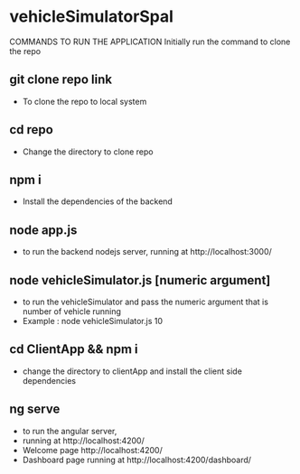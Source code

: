 # vehicleSimulatorSpal

 COMMANDS TO RUN THE APPLICATION
Initially run the command to clone the repo
## git clone repo link
- To clone the repo to local system


## cd repo
- Change the directory to clone repo


## npm i
- Install the dependencies of the backend 


## node app.js
- to run the backend nodejs server, running at http://localhost:3000/


## node vehicleSimulator.js [numeric argument]
- to run the vehicleSimulator and pass the numeric argument that is number of vehicle running 
- Example : 
node vehicleSimulator.js 10


## cd ClientApp && npm i
- change the directory to clientApp and install the client side dependencies


## ng serve
- to run the angular server, 
- running at http://localhost:4200/
- Welcome page  http://localhost:4200/
- Dashboard page running at http://localhost:4200/dashboard/ 
